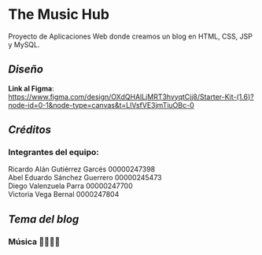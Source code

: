 # **The Music Hub**
Proyecto de Aplicaciones Web donde creamos un blog en HTML, CSS, JSP y MySQL.
## ***Diseño***
**Link al Figma**: https://www.figma.com/design/OXdQHAlLjMRT3hvyqtCjj8/Starter-Kit-(1.6)?node-id=0-1&node-type=canvas&t=LlVsfVE3jmTiuOBc-0

## ***Créditos***
### **Integrantes del equipo:**
Ricardo Alán Gutiérrez Garcés 00000247398  
Abel Eduardo Sánchez Guerrero 00000245473  
Diego Valenzuela Parra 00000247700  
Victoria Vega Bernal 0000247804  

## ***Tema del blog***
### **Música 🎵🎶🎵🎶**
